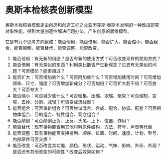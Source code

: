 # 奥斯本检核表创新模型

奥斯本检核表模型是由创造和创造工程之父亚历克斯·奥斯本发明的一种改进研究对象性能，得到大量创造性解决问题办法，产生创意的思维模型。

它是有九个思考方向组成：能否他用，能否借用，能否扩大，能否缩小，能否组合，能否颠倒，能否替代，能否调整，能否改变。

1. 能否他用：有无新的用途？是否有新的使用方式？可否改变现有的使用方式？
2. 能否借用：有无类似的东西？利用类比能否产生新观念？过去有无类似的问题？可否模仿？能否超过？
3. 能否扩大：可否增加些什么？可否附加些什么？可否增加使用时间？可否增加频率、尺寸、强度？可否增加新成分？可否加倍？可否扩大若干倍？可否放大？可否夸大？
4. 能否缩小：可否减少些什么？可否密集、压缩、浓缩、聚束？可否缩短、变窄、去掉、分割、减轻？可否变成流线型？
5. 能否组合：可否重新组合？可否尝试混合、合成、配合、协调、配套？可否把物体组合、目的组合、特性组合、观念组合？
6. 能否颠倒：可否颠倒正负、正反、头尾、上下、位置、作用？
7. 能否替代：现有事物能否用其他材料原件结构，方法，符号，声音等代替
8. 能否调整：现有事物能否变换排列、顺序、位置、时间、速度、计划、型号、内部原件可否交换？
9. 能否改变：可否改变其功能、颜色、形状、运动、气味、影响、外形、外观？是否还有其他改变的可能性？改变后效果如何？
